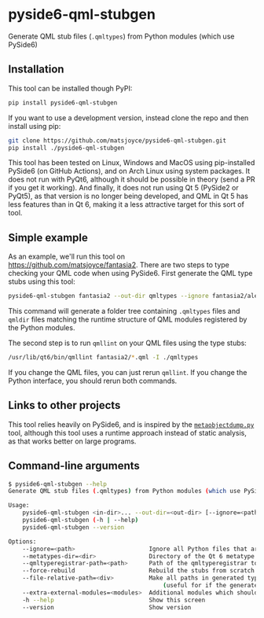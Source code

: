 pyside6-qml-stubgen
===================

Generate QML stub files (`.qmltypes`) from Python modules (which use PySide6)

Installation
------------

This tool can be installed though PyPI:

```bash
pip install pyside6-qml-stubgen
```

If you want to use a development version, instead clone the repo and then install using pip:

```bash
git clone https://github.com/matsjoyce/pyside6-qml-stubgen.git
pip install ./pyside6-qml-stubgen
```

This tool has been tested on Linux, Windows and MacOS using pip-installed PySide6 (on GitHub Actions), and on Arch Linux using system packages. It does not run with PyQt6, although it should be possible in theory (send a PR if you get it working). And finally, it does not run using Qt 5 (PySide2 or PyQt5), as that version is no longer being developed, and QML in Qt 5 has less features than in Qt 6, making it a less attractive target for this sort of tool.

Simple example
--------------

As an example, we'll run this tool on https://github.com/matsjoyce/fantasia2. There are two steps to type checking your QML code when using PySide6. First generate the QML type stubs using this tool:

```bash
pyside6-qml-stubgen fantasia2 --out-dir qmltypes --ignore fantasia2/alembic/
```

This command will generate a folder tree containing `.qmltypes` files and `qmldir` files matching the runtime structure of QML modules registered by the Python modules.

The second step is to run `qmllint` on your QML files using the type stubs:

```bash
/usr/lib/qt6/bin/qmllint fantasia2/*.qml -I ./qmltypes
```

If you change the QML files, you can just rerun `qmllint`. If you change the Python interface, you should rerun both commands.

Links to other projects
-----------------------

This tool relies heavily on PySide6, and is inspired by the [`metaobjectdump.py`](https://code.qt.io/cgit/pyside/pyside-setup.git/tree/sources/pyside-tools/metaobjectdump.py) tool, although this tool uses a runtime approach instead of static analysis, as that works better on large programs.

Command-line arguments
----------------------

```bash
$ pyside6-qml-stubgen --help
Generate QML stub files (.qmltypes) from Python modules (which use PySide6)

Usage:
    pyside6-qml-stubgen <in-dir>... --out-dir=<out-dir> [--ignore=<path>...] [--metatypes-dir=<dir>] [--qmltyperegistrar-path=<path>] [--force-rebuild] [--file-relative-path=<div>] [--extra-external-modules=<modules>]
    pyside6-qml-stubgen (-h | --help)
    pyside6-qml-stubgen --version

Options:
    --ignore=<path>                     Ignore all Python files that are children of this path
    --metatypes-dir=<dir>               Directory of the Qt 6 metatype files for core modules (automatically detected if not provided)
    --qmltyperegistrar-path=<path>      Path of the qmltyperegistrar tool (automatically detected if not provided)
    --force-rebuild                     Rebuild the stubs from scratch instead of doing a partial update
    --file-relative-path=<div>          Make all paths in generated type files relative to this path
                                            (useful for if the generated stubs need to be used on different systems)
    --extra-external-modules=<modules>  Additional modules which should be assumed to contain QML exposed types (comma separated)
    -h --help                           Show this screen
    --version                           Show version
```
